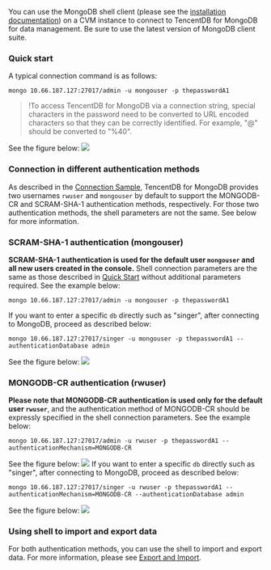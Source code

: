 
You can use the MongoDB shell client (please see the [installation documentation](https://docs.mongodb.com/manual/tutorial/install-mongodb-on-linux/)) on a CVM instance to connect to TencentDB for MongoDB for data management. Be sure to use the latest version of MongoDB client suite.

### Quick start
A typical connection command is as follows:
```
mongo 10.66.187.127:27017/admin -u mongouser -p thepasswordA1
```
>!To access TencentDB for MongoDB via a connection string, special characters in the password need to be converted to URL encoded characters so that they can be correctly identified. For example, "@" should be converted to "%40".
>
See the figure below:
![](https://mc.qcloudimg.com/static/img/ce6b26f8cd6b1cc2981bc0cd44f9d09d/shell_default.png)

### Connection in different authentication methods
As described in the [Connection Sample](https://intl.cloud.tencent.com/document/product/240/7092), TencentDB for MongoDB provides two usernames `rwuser` and `mongouser` by default to support the MONGODB-CR and SCRAM-SHA-1 authentication methods, respectively.
For those two authentication methods, the shell parameters are not the same. See below for more information.

### SCRAM-SHA-1 authentication (mongouser)
**SCRAM-SHA-1 authentication is used for the default user `mongouser` and all new users created in the console.** Shell connection parameters are the same as those described in [Quick Start](#.E5.BF.AB.E9.80.9F.E5.BC.80.E5.A7.8B) without additional parameters required. See the example below:
```
mongo 10.66.187.127:27017/admin -u mongouser -p thepasswordA1
```
If you want to enter a specific `db` directly such as "singer", after connecting to MongoDB, proceed as described below:
```
mongo 10.66.187.127:27017/singer -u mongouser -p thepasswordA1 --authenticationDatabase admin
```
See the figure below:
![](https://mc.qcloudimg.com/static/img/c30cc3e6e2db6c8bd3cce2e327ce63db/sha1_sonedb.png)

### MONGODB-CR authentication (rwuser)
**Please note that MONGODB-CR authentication is used only for the default user `rwuser`**, and the authentication method of MONGODB-CR should be expressly specified in the shell connection parameters. See the example below:
```
mongo 10.66.187.127:27017/admin -u rwuser -p thepasswordA1 --authenticationMechanism=MONGODB-CR
```
See the figure below:
![](https://mc.qcloudimg.com/static/img/ff200b49c3fa5c70812027dd89e3ebc3/cr_default.png)
If you want to enter a specific `db` directly such as "singer", after connecting to MongoDB, proceed as described below:
```
mongo 10.66.187.127:27017/singer -u rwuser -p thepasswordA1 --authenticationMechanism=MONGODB-CR --authenticationDatabase admin
```
See the figure below:
![](https://mc.qcloudimg.com/static/img/d31bfa612a295fd070ea5dd09c7ce6a3/cr_somedb.png)

### Using shell to import and export data
For both authentication methods, you can use the shell to import and export data. For more information, please see [Export and Import](https://intl.cloud.tencent.com/document/product/240/5321).

